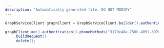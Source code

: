```yaml
---
description: "Automatically generated file. DO NOT MODIFY"
---
```

<!-- markdownlint-disable MD041 -->

```java
GraphServiceClient graphClient = GraphServiceClient.builder().authenticationProvider( authProvider ).buildClient();

graphClient.me().authentication().phoneMethods("3179e48a-750b-4051-897c-87b9720928f7")
    .buildRequest()
    .delete();
```
